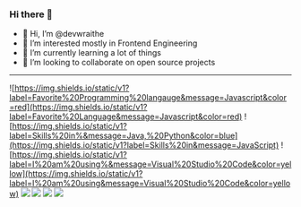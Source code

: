 ### Hi there 👋

<!--
**devwraithe/devwraithe** is a ✨ _special_ ✨ repository because its `README.md` (this file) appears on your GitHub profile.

Here are some ideas to get you started:

- 🔭 I’m currently working on ...
- 🌱 I’m currently learning ...
- 👯 I’m looking to collaborate on ...
- 🤔 I’m looking for help with ...
- 💬 Ask me about ...
- 📫 How to reach me: ...
- 😄 Pronouns: ...
- ⚡ Fun fact: ...
-->

- 👋 Hi, I’m @devwraithe
- 👀 I’m interested mostly in Frontend Engineering
- 🌱 I’m currently learning a lot of things
- 💞️ I’m looking to collaborate on open source projects

<hr style="border-width:1px;">

![https://img.shields.io/static/v1?label=Favorite%20Programming%20langauge&message=Javascript&color=red](https://img.shields.io/static/v1?label=Favorite%20Language&message=Javascript&color=red) 
![https://img.shields.io/static/v1?label=Skills%20in%&message=Java,%20Python&color=blue](https://img.shields.io/static/v1?label=Skills%20in&message=JavaScript)
![https://img.shields.io/static/v1?label=I%20am%20using%&message=Visual%20Studio%20Code&color=yellow](https://img.shields.io/static/v1?label=I%20am%20using&message=Visual%20Studio%20Code&color=yellow)
![](https://img.shields.io/badge/Code-JavaScript-informational?style=flat&logo=javascript&logoColor=white&color=2bbc8a)
![](https://img.shields.io/badge/Code-React-informational?style=flat&logo=react&logoColor=white&color=2bbc8a)
![](https://img.shields.io/badge/Code-Vue-informational?style=flat&logo=vue.js&logoColor=white&color=2bbc8a)
![](https://img.shields.io/badge/Editor-IntelliJ_IDEA-informational?style=flat&logo=Visual%20Studio%20Code&color&logoColor=white&color=2bbc8a)
